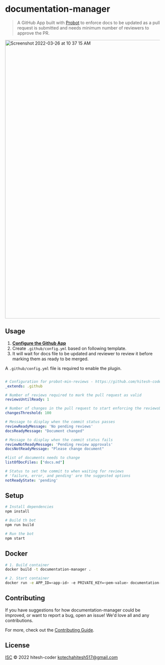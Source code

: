 # documentation-manager

> A GitHub App built with [Probot](https://github.com/probot/probot) to enforce docs to be updated as a pull request is submitted and needs minimum number of reviewers to approve the PR.


<img width="908" alt="Screenshot 2022-03-26 at 10 37 15 AM" src="https://user-images.githubusercontent.com/58116679/160225624-e74291de-f7e8-46b1-8817-b6f2de70ddec.png">

## Usage
1. **[Configure the Github App](https://github.com/apps/documentation-manager)**
2. Create ```.github/config.yml``` based on following template.
3. It will wait for docs file to be updated and reviewer to review it before marking them as ready to be merged.

A ```.github/config.yml``` file is required to enable the plugin.
```yaml

# Configuration for probot-min-reviews - https://github.com/hitesh-coder/documentation-manager
_extends: .github

# Number of reviews required to mark the pull request as valid
reviewsUntilReady: 1

# Number of changes in the pull request to start enforcing the reviewsUntilReady rule
changesThreshold: 100

# Message to display when the commit status passes
reviewReadyMessage: 'No pending reviews'
docsReadyMessage: "Document changed"

# Message to display when the commit status fails
reviewNotReadyMessage: 'Pending review approvals'
docsNotReadyMessage: "Please change document"

#list of documents needs to change
listOfDocFiles: ["docs.md"]

# Status to set the commit to when waiting for reviews
# 'failure, error, and pending' are the suggested options
notReadyState: 'pending'
```

## Setup

```sh
# Install dependencies
npm install

# Build th bot
npm run build

# Run the bot
npm start
```

## Docker

```sh
# 1. Build container
docker build -t documentation-manager .

# 2. Start container
docker run -e APP_ID=<app-id> -e PRIVATE_KEY=<pem-value> documentation-manager
```

## Contributing

If you have suggestions for how documentation-manager could be improved, or want to report a bug, open an issue! We'd love all and any contributions.

For more, check out the [Contributing Guide](CONTRIBUTING.md).

## License

[ISC](LICENSE) © 2022 hitesh-coder <kotechahitesh517@gmail.com>
